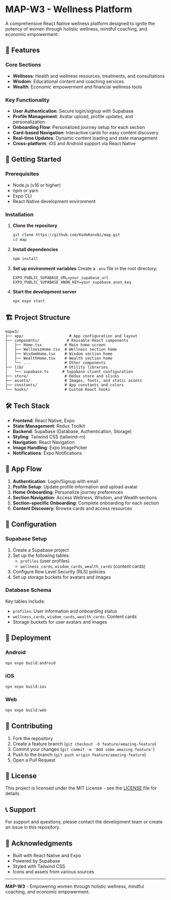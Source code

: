# MAP-W3 - Wellness Platform

A comprehensive React Native wellness platform designed to ignite the potency of women through holistic wellness, mindful coaching, and economic empowerment.

## 🌟 Features

### Core Sections
- **Wellness**: Health and wellness resources, treatments, and consultations
- **Wisdom**: Educational content and coaching services
- **Wealth**: Economic empowerment and financial wellness tools

### Key Functionality
- **User Authentication**: Secure login/signup with Supabase
- **Profile Management**: Avatar upload, profile updates, and personalization
- **Onboarding Flow**: Personalized journey setup for each section
- **Card-based Navigation**: Interactive cards for easy content discovery
- **Real-time Updates**: Dynamic content loading and state management
- **Cross-platform**: iOS and Android support via React Native

## 🚀 Getting Started

### Prerequisites
- Node.js (v16 or higher)
- npm or yarn
- Expo CLI
- React Native development environment

### Installation

1. **Clone the repository**
   ```bash
   git clone https://github.com/KodeKenobi/map.git
   cd map
   ```

2. **Install dependencies**
   ```bash
   npm install
   ```

3. **Set up environment variables**
   Create a `.env` file in the root directory:
   ```env
   EXPO_PUBLIC_SUPABASE_URL=your_supabase_url
   EXPO_PUBLIC_SUPABASE_ANON_KEY=your_supabase_anon_key
   ```

4. **Start the development server**
   ```bash
   npx expo start
   ```

## 🏗️ Project Structure

```
mapw3/
├── app/                    # App configuration and layout
├── components/            # Reusable React components
│   ├── Home.tsx          # Main home screen
│   ├── WellnessHome.tsx  # Wellness section home
│   ├── WisdomHome.tsx    # Wisdom section home
│   ├── WealthHome.tsx    # Wealth section home
│   └── ...               # Other components
├── lib/                  # Utility libraries
│   └── supabase.ts      # Supabase client configuration
├── store/                # Redux store and slices
├── assets/               # Images, fonts, and static assets
├── constants/            # App constants and colors
└── hooks/                # Custom React hooks
```

## 🛠️ Tech Stack

- **Frontend**: React Native, Expo
- **State Management**: Redux Toolkit
- **Backend**: Supabase (Database, Authentication, Storage)
- **Styling**: Tailwind CSS (tailwind-rn)
- **Navigation**: React Navigation
- **Image Handling**: Expo ImagePicker
- **Notifications**: Expo Notifications

## 📱 App Flow

1. **Authentication**: Login/Signup with email
2. **Profile Setup**: Update profile information and upload avatar
3. **Home Onboarding**: Personalize journey preferences
4. **Section Navigation**: Access Wellness, Wisdom, and Wealth sections
5. **Section-specific Onboarding**: Complete onboarding for each section
6. **Content Discovery**: Browse cards and access resources

## 🔧 Configuration

### Supabase Setup
1. Create a Supabase project
2. Set up the following tables:
   - `profiles` (user profiles)
   - `wellness_cards`, `wisdom_cards`, `wealth_cards` (content cards)
3. Configure Row Level Security (RLS) policies
4. Set up storage buckets for avatars and images

### Database Schema
Key tables include:
- `profiles`: User information and onboarding status
- `wellness_cards`, `wisdom_cards`, `wealth_cards`: Content cards
- Storage buckets for user avatars and images

## 🚀 Deployment

### Android
```bash
npx expo build:android
```

### iOS
```bash
npx expo build:ios
```

### Web
```bash
npx expo build:web
```

## 🤝 Contributing

1. Fork the repository
2. Create a feature branch (`git checkout -b feature/amazing-feature`)
3. Commit your changes (`git commit -m 'Add some amazing feature'`)
4. Push to the branch (`git push origin feature/amazing-feature`)
5. Open a Pull Request

## 📄 License

This project is licensed under the MIT License - see the [LICENSE](LICENSE) file for details.

## 📞 Support

For support and questions, please contact the development team or create an issue in this repository.

## 🙏 Acknowledgments

- Built with React Native and Expo
- Powered by Supabase
- Styled with Tailwind CSS
- Icons and assets from various sources

---

**MAP-W3** - Empowering women through holistic wellness, mindful coaching, and economic empowerment.